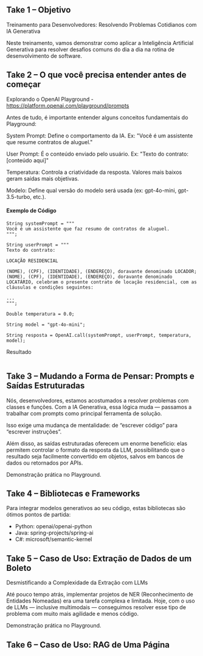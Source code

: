 ## Take 1 – Objetivo
Treinamento para Desenvolvedores: Resolvendo Problemas Cotidianos com IA Generativa

Neste treinamento, vamos demonstrar como aplicar a Inteligência Artificial Generativa para resolver desafios comuns do dia a dia na rotina de desenvolvimento de software.

## Take 2 – O que você precisa entender antes de começar

Explorando o OpenAI Playground - https://platform.openai.com/playground/prompts

Antes de tudo, é importante entender alguns conceitos fundamentais do Playground:

System Prompt: Define o comportamento da IA. Ex: "Você é um assistente que resume contratos de aluguel."

User Prompt: É o conteúdo enviado pelo usuário. Ex: "Texto do contrato: [conteúdo aqui]"

Temperatura: Controla a criatividade da resposta. Valores mais baixos geram saídas mais objetivas.

Modelo: Define qual versão do modelo será usada (ex: gpt-4o-mini, gpt-3.5-turbo, etc.).

#### Exemplo de Código

```
String systemPrompt = """
Você é um assistente que faz resumo de contratos de aluguel.
""";

String userPrompt = """
Texto do contrato:

LOCAÇÃO RESIDENCIAL

(NOME), (CPF), (IDENTIDADE), (ENDEREÇO), doravante denominado LOCADOR; (NOME), (CPF), (IDENTIDADE), (ENDEREÇO), doravante denominado LOCATÁRIO, celebram o presente contrato de locação residencial, com as cláusulas e condições seguintes: 

...
""";

Double temperatura = 0.0;

String model = "gpt-4o-mini";

String resposta = OpenAI.call(systemPrompt, userPrompt, temperatura, model);

```

Resultado

```O documento trata de um contrato de locação residencial celebrado entre duas partes: o LOCADOR e o LOCATÁRIO, devidamente identificados por nome, CPF, identidade e endereço.
```

## Take 3 – Mudando a Forma de Pensar: Prompts e Saídas Estruturadas

Nós, desenvolvedores, estamos acostumados a resolver problemas com classes e funções. Com a IA Generativa, essa lógica muda — passamos a trabalhar com prompts como principal ferramenta de solução.

Isso exige uma mudança de mentalidade: de “escrever código” para “escrever instruções”.

Além disso, as saídas estruturadas oferecem um enorme benefício: elas permitem controlar o formato da resposta da LLM, possibilitando que o resultado seja facilmente convertido em objetos, salvos em bancos de dados ou retornados por APIs.

Demonstração prática no Playground.

## Take 4 – Bibliotecas e Frameworks

Para integrar modelos generativos ao seu código, estas bibliotecas são ótimos pontos de partida:

- Python: openai/openai-python
- Java: spring-projects/spring-ai
- C#: microsoft/semantic-kernel

## Take 5 – Caso de Uso: Extração de Dados de um Boleto
Desmistificando a Complexidade da Extração com LLMs

Até pouco tempo atrás, implementar projetos de NER (Reconhecimento de Entidades Nomeadas) era uma tarefa complexa e limitada. Hoje, com o uso de LLMs — inclusive multimodais — conseguimos resolver esse tipo de problema com muito mais agilidade e menos código.

Demonstração prática no Playground.

## Take 6 – Caso de Uso: RAG de Uma Página
